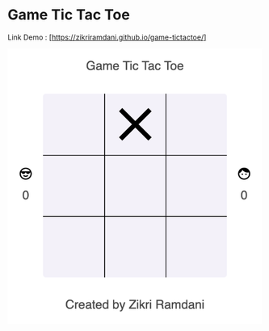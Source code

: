# Game Tic Tac Toe

Link Demo : [https://zikriramdani.github.io/game-tictactoe/]

![result](https://github.com/zikriramdani/game-tictactoe/blob/main/ScreenShot.png)
